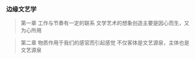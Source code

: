 ### 边缘文艺学
>第一章
>工作与节奏有一定的联系
>文学艺术的想象创造主要是因心而生，又为心所用

>第二章
>物质作用于我们的感官而引起感觉
>不仅客体是文艺源泉，主体也是文艺源泉









